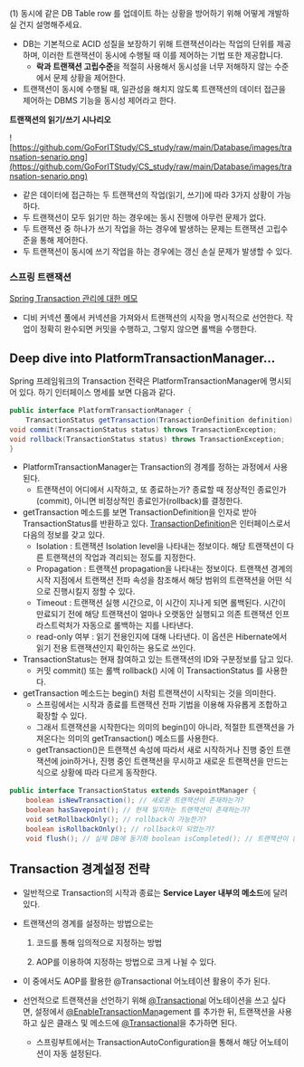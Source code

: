 (1) 동시에 같은 DB Table row 를 업데이트 하는 상황을 방어하기 위해 어떻게 개발하실 건지 설명해주세요.


- DB는 기본적으로 ACID 성질을 보장하기 위해 트랜잭션이라는 작업의 단위를 제공하며, 이러한 트랜잭션이 동시에 수행될 때 이를 제어하는 기법 또한 제공합니다.
    - **락과 트랜잭션 고립수준**을 적절히 사용해서 동시성을 너무 저해하지 않는 수준에서 문제 상황을 제어한다.
- 트랜잭션이 동시에 수행될 때, 일관성을 해치지 않도록 트랜잭션의 데이터 접근을 제어하는 DBMS 기능을 동시성 제어라고 한다.

**트랜잭션의 읽기/쓰기 시나리오**

![https://github.com/GoForITStudy/CS_study/raw/main/Database/images/transation-senario.png](https://github.com/GoForITStudy/CS_study/raw/main/Database/images/transation-senario.png)

- 같은 데이터에 접근하는 두 트랜잭션의 작업(읽기, 쓰기)에 따라 3가지 상황이 가능하다.
- 두 트랜잭션이 모두 읽기만 하는 경우에는 동시 진행에 아무런 문제가 없다.
- 두 트랜잭션 중 하나가 쓰기 작업을 하는 경우에 발생하는 문제는 트랜잭션 고립수준을 통해 제어한다.
- 두 트랜잭션이 동시에 쓰기 작업을 하는 경우에는 갱신 손실 문제가 발생할 수 있다.

### 스프링 트랜잭션

[Spring Transaction 관리에 대한 메모](https://jypthemiracle.medium.com/spring-transaction-%EA%B4%80%EB%A6%AC%EC%97%90-%EB%8C%80%ED%95%9C-%EB%A9%94%EB%AA%A8-f391fd2885b4)

- 디비 커넥션 풀에서 커넥션을 가져와서 트랜잭션의 시작을 명시적으로 선언한다. 작업이 정확히 완수되면 커밋을 수행하고, 그렇지 않으면 롤백을 수행한다.

## **Deep dive into PlatformTransactionManager…**

Spring 프레임워크의 Transaction 전략은 PlatformTransactionManager에 명시되어 있다. 하기 인터페이스 명세를 보면 다음과 같다.

```java
public interface PlatformTransactionManager {   
	TransactionStatus getTransaction(TransactionDefinition definition) throws TransactionException;   
void commit(TransactionStatus status) throws TransactionException;   
void rollback(TransactionStatus status) throws TransactionException;
}
```

- PlatformTransactionManager는 Transaction의 경계를 정하는 과정에서 사용된다.
    - 트랜잭션이 어디에서 시작하고, 또 종료하는가? 종료할 때 정상적인 종료인가(commit), 아니면 비정상적인 종료인가(rollback)를 결정한다.
- getTransaction 메소드를 보면 TransactionDefinition을 인자로 받아 TransactionStatus를 반환하고 있다. [TransactionDefinition](https://github.com/spring-projects/spring-framework/blob/main/spring-tx/src/main/java/org/springframework/transaction/TransactionDefinition.java)은 인터페이스로서 다음의 정보를 갖고 있다.
    - Isolation : 트랜잭션 Isolation level을 나타내는 정보이다. 해당 트랜잭션이 다른 트랜잭션의 작업과 격리되는 정도를 지정한다.
    - Propagation : 트랜잭션 propagation을 나타내는 정보이다. 트랜잭션 경계의 시작 지점에서 트랜잭션 전파 속성을 참조해서 해당 범위의 트랜잭션을 어떤 식으로 진행시킬지 정할 수 있다.
    - Timeout : 트랜잭션 실행 시간으로, 이 시간이 지나게 되면 롤백된다. 시간이 만료되기 전에 해당 트랜잭션이 얼마나 오랫동안 실행되고 의존 트랜잭션 인프라스트럭처가 자동으로 롤백하는 지를 나타낸다.
    - read-only 여부 : 읽기 전용인지에 대해 나타낸다. 이 옵션은 Hibernate에서 읽기 전용 트랜잭션인지 확인하는 용도로 쓰인다.
- TransactionStatus는 현재 참여하고 있는 트랜잭션의 ID와 구분정보를 담고 있다.
    - 커밋 commit() 또는 롤백 rollback() 시에 이 TransactionStatus 를 사용한다.
- getTransaction 메소드는 begin() 처럼 트랜잭션이 시작되는 것을 의미한다.
    - 스프링에서는 시작과 종료를 트랜잭션 전파 기법을 이용해 자유롭게 조합하고 확장할 수 있다.
    - 그래서 트랜잭션을 시작한다는 의미의 begin()이 아니라, 적절한 트랜잭션을 가져온다는 의미의 getTransaction() 메소드를 사용한다.
    - getTransaction()은 트랜잭션 속성에 따라서 새로 시작하거나 진행 중인 트랜잭션에 join하거나, 진행 중인 트랜잭션을 무시하고 새로운 트랜잭션을 만드는 식으로 상황에 따라 다르게 동작한다.

```java
public interface TransactionStatus extends SavepointManager { 
	boolean isNewTransaction(); // 새로운 트랜잭션이 존재하는가? 
	boolean hasSavepoint(); // 현재 일치하는 트랜잭션이 존재하는가? 
	void setRollbackOnly(); // rollback이 가능한가? 
	boolean isRollbackOnly(); // rollback이 되었는가? 
	void flush(); // 실제 DB에 동기화 boolean isCompleted(); // 트랜잭션이 완료되었는가?}
```

## **Transaction 경계설정 전략**

- 일반적으로 Transaction의 시작과 종료는 **Service Layer 내부의 메소드**에 달려있다.
- 트랜잭션의 경계를 설정하는 방법으로는
    
    1) 코드를 통해 임의적으로 지정하는 방법 
    
    2) AOP를 이용하여 지정하는 방법으로 크게 나뉠 수 있다. 
    
- 이 중에서도 AOP를 활용한 @Transactional 어노테이션 활용이 주가 된다.
- 선언적으로 트랜잭션을 선언하기 위해 [@Transactional](http://twitter.com/Transactional) 어노테이션을 쓰고 싶다면, 설정에서 [@EnableTransactionMan](http://twitter.com/EnableTransactionMan)agement 를 추가한 뒤, 트랜잭션을 사용하고 싶은 클래스 및 메소드에 [@Transactional](http://twitter.com/Transactional)을 추가하면 된다.
    - 스프링부트에서는 TransactionAutoConfiguration을 통해서 해당 어노테이션이 자동 설정된다.
